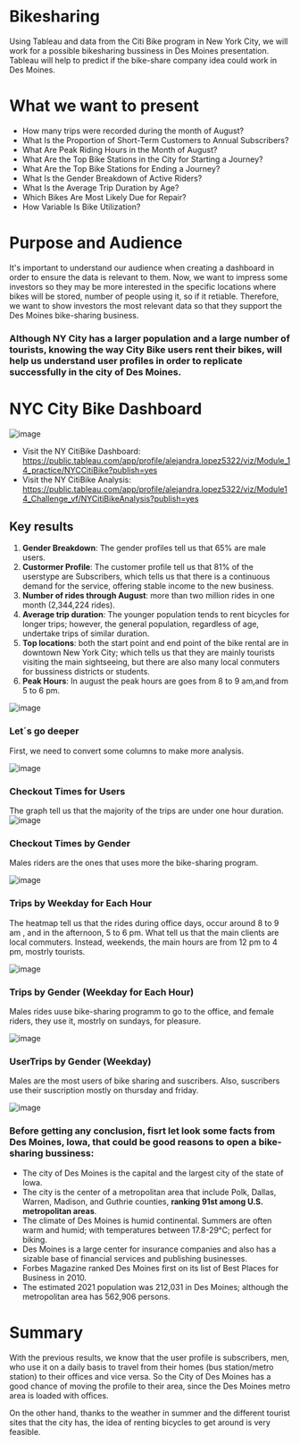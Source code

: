 # Bikesharing
Using Tableau and data from the Citi Bike program in New York City, we will work for a possible bikesharing bussiness in Des Moines presentation.
Tableau will help to predict if the bike-share company idea could work in Des Moines.

# What we want to present
- How many trips were recorded during the month of August?
- What Is the Proportion of Short-Term Customers to Annual Subscribers?
- What Are Peak Riding Hours in the Month of August?
- What Are the Top Bike Stations in the City for Starting a Journey?
- What Are the Top Bike Stations for Ending a Journey?
- What Is the Gender Breakdown of Active Riders?
- What Is the Average Trip Duration by Age?
- Which Bikes Are Most Likely Due for Repair?
- How Variable Is Bike Utilization?

# Purpose and Audience
It's important to understand our audience when creating a dashboard in order to ensure the data is relevant to them. Now, we want to impress some investors so they may be more interested in the specific locations where bikes will be stored, number of people using it, so if it retiable. Therefore, we want to show investors the most relevant data so that they support the Des Moines bike-sharing business.


### Although NY City has a larger population and a large number of tourists, knowing the way City Bike users rent their bikes, will help us understand user profiles in order to replicate successfully in the city of Des Moines.

# NYC City Bike Dashboard

![image](https://user-images.githubusercontent.com/43974872/202788641-069ea09a-d0f4-4e87-b18d-75bfea3edeba.png)
- Visit the NY CitiBike Dashboard: https://public.tableau.com/app/profile/alejandra.lopez5322/viz/Module_14_practice/NYCCitiBike?publish=yes 
- Visit the NY CitiBike Analysis: https://public.tableau.com/app/profile/alejandra.lopez5322/viz/Module14_Challenge_vf/NYCitiBikeAnalysis?publish=yes

## Key results
1. **Gender Breakdown**:
The gender profiles tell us that 65% are male users.
2. **Custormer Profile**:
The customer profile tell us that 81% of the userstype are Subscribers, which tells us that there is a continuous demand for the service, offering stable income to the new business.
3. **Number of rides through August**: more than two million rides in one month (2,344,224 rides).
4. **Average trip duration**: The younger population tends to rent bicycles for longer trips; however, the general population, regardless of age, undertake trips of similar duration.
5. **Top locations**: both the start point and end point of the bike rental are in downtown New York City; which tells us that they are mainly tourists visiting the main sightseeing, but there are also many local conmuters for bussiness districts or students.
6. **Peak Hours**: In august the peak hours are goes from 8 to 9 am,and from 5 to 6 pm.

![image](https://user-images.githubusercontent.com/43974872/202821002-d6410701-b36e-4c28-89ff-dc23c22d23f5.png)

### Let´s go deeper 
First, we need to convert some columns to make more analysis.

![image](https://user-images.githubusercontent.com/43974872/202795152-25325e9c-3700-45ac-aaa6-9ff364e3e319.png)

### Checkout Times for Users
The graph tell us that the majority of the trips are under one hour duration.
![image](https://user-images.githubusercontent.com/43974872/202803758-0640ccd6-b339-4380-8b74-11bd0c563cad.png)

### Checkout Times by Gender 
Males riders are the ones that uses more the bike-sharing program.

![image](https://user-images.githubusercontent.com/43974872/202805603-dfcdfc07-a9e4-4981-940f-b16603cc723d.png)

### Trips by Weekday for Each Hour
The heatmap tell us that the rides during office days, occur around 8 to 9 am , and in the afternoon, 5 to 6 pm. What tell us that the main clients are local commuters. Instead, weekends, the main hours are from 12 pm to 4 pm, mostrly tourists.

![image](https://user-images.githubusercontent.com/43974872/202809395-260c205d-d154-4cff-a642-64acc869c0a2.png)

### Trips by Gender (Weekday for Each Hour)
Males rides uuse bike-sharing programm to go to the office, and female riders, they use it, mostrly on sundays, for pleasure.

![image](https://user-images.githubusercontent.com/43974872/202810270-353213e9-a4ae-4b09-b471-91776d7d1a47.png)

### UserTrips by Gender (Weekday)
Males are the most users of bike sharing and suscribers. Also, suscribers use their suscription mostly on thursday and friday.

![image](https://user-images.githubusercontent.com/43974872/202816514-d09a2d58-1fa9-4040-9499-d16839906fca.png)


### Before getting any conclusion, fisrt let look some facts from Des Moines, Iowa, that could be good reasons to open a bike-sharing bussiness:

- The city of Des Moines is the capital and the largest city of the state of Iowa. 
- The city is the center of a metropolitan area that include Polk, Dallas, Warren, Madison, and Guthrie counties, **ranking 91st among U.S. metropolitan areas**.
- The climate of Des Moines is humid continental. Summers are often warm and humid; with temperatures between 17.8-29°C; perfect for biking.
- Des Moines is a large center for insurance companies and also has a sizable base of financial services and publishing businesses. 
- Forbes Magazine ranked Des Moines first on its list of Best Places for Business in 2010.
- The estimated 2021 population was 212,031 in Des Moines; although the metropolitan area has 562,906 persons.

# Summary
With the previous results, we know that the user profile is subscribers, men, who use it on a daily basis to travel from their homes (bus station/metro station) to their offices and vice versa. So the City of Des Moines has a good chance of moving the profile to their area, since the Des Moines metro area is loaded with offices.

On the other hand, thanks to the weather in summer and the different tourist sites that the city has, the idea of ​​renting bicycles to get around is very feasible.
